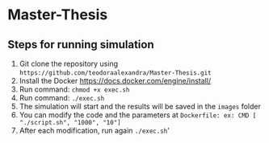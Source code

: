 # Master-Thesis

## Steps for running simulation

1. Git clone the repository using `https://github.com/teodoraalexandra/Master-Thesis.git`
2. Install the Docker https://docs.docker.com/engine/install/
3. Run command: `chmod +x exec.sh`
4. Run command: `./exec.sh`
5. The simulation will start and the results will be saved in the `images` folder
6. You can modify the code and the parameters at `Dockerfile: ex: CMD [ "./script.sh", "1000", "10"]`
7. After each modification, run again `./exec.sh`'